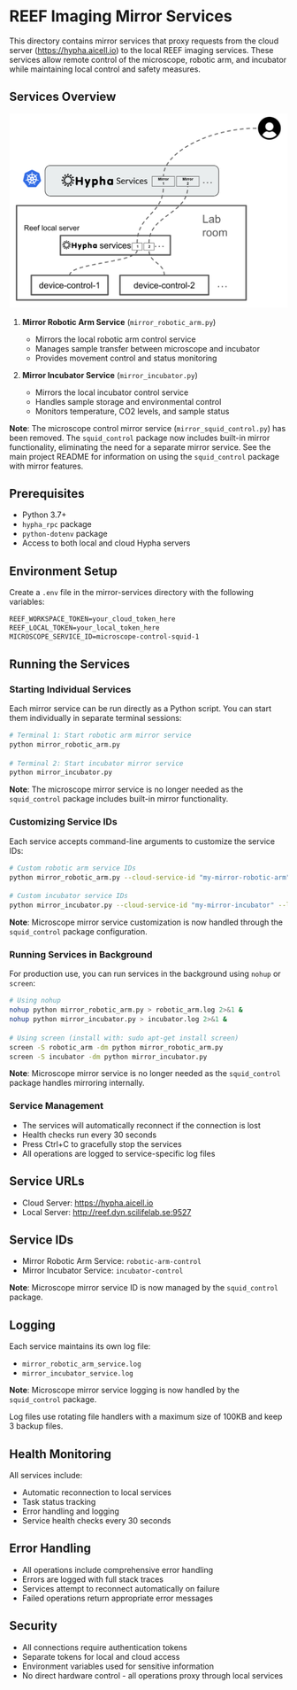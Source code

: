 # REEF Imaging Mirror Services

This directory contains mirror services that proxy requests from the cloud server (https://hypha.aicell.io) to the local REEF imaging services. These services allow remote control of the microscope, robotic arm, and incubator while maintaining local control and safety measures.

## Services Overview
![mirror sercies flow](docs/mirror_services_flow.png)
1. **Mirror Robotic Arm Service** (`mirror_robotic_arm.py`)
   - Mirrors the local robotic arm control service
   - Manages sample transfer between microscope and incubator
   - Provides movement control and status monitoring

2. **Mirror Incubator Service** (`mirror_incubator.py`)
   - Mirrors the local incubator control service
   - Handles sample storage and environmental control
   - Monitors temperature, CO2 levels, and sample status

**Note**: The microscope control mirror service (`mirror_squid_control.py`) has been removed. The `squid_control` package now includes built-in mirror functionality, eliminating the need for a separate mirror service. See the main project README for information on using the `squid_control` package with mirror features.

## Prerequisites

- Python 3.7+
- `hypha_rpc` package
- `python-dotenv` package
- Access to both local and cloud Hypha servers

## Environment Setup

Create a `.env` file in the mirror-services directory with the following variables:

```env
REEF_WORKSPACE_TOKEN=your_cloud_token_here
REEF_LOCAL_TOKEN=your_local_token_here
MICROSCOPE_SERVICE_ID=microscope-control-squid-1
```

## Running the Services

### Starting Individual Services

Each mirror service can be run directly as a Python script. You can start them individually in separate terminal sessions:

```bash
# Terminal 1: Start robotic arm mirror service  
python mirror_robotic_arm.py

# Terminal 2: Start incubator mirror service
python mirror_incubator.py
```

**Note**: The microscope mirror service is no longer needed as the `squid_control` package includes built-in mirror functionality.

### Customizing Service IDs

Each service accepts command-line arguments to customize the service IDs:

```bash
# Custom robotic arm service IDs
python mirror_robotic_arm.py --cloud-service-id "my-mirror-robotic-arm" --local-service-id "my-local-robotic-arm"

# Custom incubator service IDs
python mirror_incubator.py --cloud-service-id "my-mirror-incubator" --local-service-id "my-local-incubator"
```

**Note**: Microscope mirror service customization is now handled through the `squid_control` package configuration.

### Running Services in Background

For production use, you can run services in the background using `nohup` or `screen`:

```bash
# Using nohup
nohup python mirror_robotic_arm.py > robotic_arm.log 2>&1 &
nohup python mirror_incubator.py > incubator.log 2>&1 &

# Using screen (install with: sudo apt-get install screen)
screen -S robotic_arm -dm python mirror_robotic_arm.py
screen -S incubator -dm python mirror_incubator.py
```

**Note**: Microscope mirror service is no longer needed as the `squid_control` package handles mirroring internally.

### Service Management

- The services will automatically reconnect if the connection is lost
- Health checks run every 30 seconds
- Press Ctrl+C to gracefully stop the services
- All operations are logged to service-specific log files

## Service URLs

- Cloud Server: https://hypha.aicell.io
- Local Server: http://reef.dyn.scilifelab.se:9527

## Service IDs

- Mirror Robotic Arm Service: `robotic-arm-control`
- Mirror Incubator Service: `incubator-control`

**Note**: Microscope mirror service ID is now managed by the `squid_control` package.

## Logging

Each service maintains its own log file:
- `mirror_robotic_arm_service.log`
- `mirror_incubator_service.log`

**Note**: Microscope mirror service logging is now handled by the `squid_control` package.

Log files use rotating file handlers with a maximum size of 100KB and keep 3 backup files.

## Health Monitoring

All services include:
- Automatic reconnection to local services
- Task status tracking
- Error handling and logging
- Service health checks every 30 seconds

## Error Handling

- All operations include comprehensive error handling
- Errors are logged with full stack traces
- Services attempt to reconnect automatically on failure
- Failed operations return appropriate error messages

## Security

- All connections require authentication tokens
- Separate tokens for local and cloud access
- Environment variables used for sensitive information
- No direct hardware control - all operations proxy through local services 